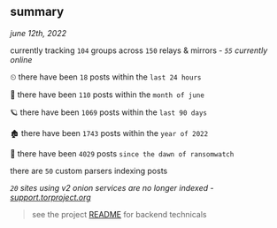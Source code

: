 
## summary
_june 12th, 2022_

currently tracking `104` groups across `150` relays & mirrors - _`55` currently online_

⏲ there have been `18` posts within the `last 24 hours`

🦈 there have been `110` posts within the `month of june`

🪐 there have been `1069` posts within the `last 90 days`

🏚 there have been `1743` posts within the `year of 2022`

🦕 there have been `4029` posts `since the dawn of ransomwatch`

there are `50` custom parsers indexing posts

_`20` sites using v2 onion services are no longer indexed - [support.torproject.org](https://support.torproject.org/onionservices/v2-deprecation/)_

> see the project [README](https://github.com/joshhighet/ransomwatch#ransomwatch--) for backend technicals

